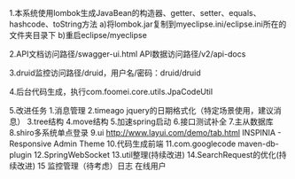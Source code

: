 1.本系统使用lombok生成JavaBean的构造器、getter、setter、equals、hashcode、toString方法
a)将lombok.jar复制到myeclipse.ini/eclipse.ini所在的文件夹目录下
b)重启eclipse/myeclipse

2.API文档访问路径/swagger-ui.html API数据访问路径/v2/api-docs

3.druid监控访问路径/druid，用户名/密码：druid/druid

4.后台代码生成，执行com.foomei.core.utils.JpaCodeUtil

5.改进任务
    1.消息管理
    2.timeago jquery的日期格式化（特定场景使用，建议消息）
    3.tree结构
    4.move结构
    5.加速spring启动
    6.接口测试补全
    7.主从数据库
    8.shiro多系统单点登录
    9.ui http://www.layui.com/demo/tab.html  INSPINIA - Responsive Admin Theme
    10.代码生成前端
    11.com.googlecode maven-db-plugin
    12.SpringWebSocket
    13.util整理(持续改进)
    14.SearchRequest的优化(持续改进)
    15 监控管理（待考虑）日志 在线用户


